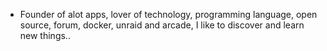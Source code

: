 - Founder of alot apps, lover of technology, programming language, open source, forum, docker, unraid and arcade, I like to discover and learn new things..
  <br>





















































































































































































































































































































































































































































































































































































































































